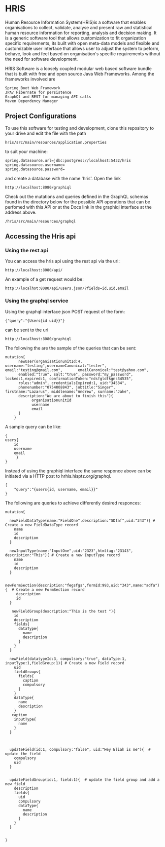 # HRIS

Human Resource Information System(HRIS)is a software that enables organisations to collect, validate, 
analyse and present raw and statistical human resource information for reporting, analysis and decision making. 
It is a generic software tool that allows customization to fit organization specific requirements, its built
with open meta-data models and flexible and customizable user interface that allows user to adjust the system 
to peform, behave, look and feel based on organisation's specific requirements without the need for software development.

HRIS Software is a loosely coupled modular web based software bundle that is built with free 
and open source Java Web Frameworks. Among the frameworks involved are

    Spring Boot Web Framework
    JPA/ Hibernate for persistence
    GraphQl and REST for managing API calls
    Maven Dependency Manager

## Project Configurations

To use this software for testing and development, clone this repository to your drive and edit the file with the path

    hris/src/main/resources/application.properties

to suit your machine:

    spring.datasource.url=jdbc:postgres://localhost:5432/hris
    spring.datasource.username=
    spring.datasource.password=
    
    
and create a database with the name 'hris'. Open the link 
    
    http://localhost:8080/graphiql
    
Check out the mutations and queries defined in the GraphQL schemas found in the directory below for the possible API operations that can be perfomed with this API or at the Docs link in the graphiql interface at the address above.

    /hris/src/main/resources/graphql
  
 ## Accessing the Hris api
 ### Using the rest api
 You can access the hris api using the rest api via the url:
    
    http://localhost:8080/api/
    
 An example of a get request would be:
 
    http://localhot:8080/api/users.json/?fields=id,uid,email
    
    
    
 ### Using the graphql service
 Using the graphql interface json POST request of the form:
    
    {"query":"{Users{id uid}}"}
  
  can be sent to the uri
  
    http://localhost:8080/graphiql
    
    
The following the are the sample of the queries that can be sent:
 
    mutation{
          newUser(organisationunitId:4, username:"testing",usernameCanonical:"tester", email:"testing@gmail.com",       emailCanonical:"test@yahoo.com",
          enabled:"true", salt:"true", password:"my_password", locked:1,expired:1, confirmationToken:"ndsfgldfkgns34535",
          roles:"admin", credentialsExpired:1, uid:"34534",
          phonenumber:"0754008843", jobtitle:"Singer", firstname:"Lazarus", middlename:"Andrew", surname:"Jake",
          description:"We are about to finish this"){
                organisationunitId
                username
                email
          }
        }
 
 
 A sample query can be like:
 
    {
    users{
        id
        username
        email
         }
    }

Instead of using the graphiql interface the same responce above can be initiated via a HTTP post to hrhis.hisptz.org/graphql.
    
    {
        "query":"{users{id, username, email}}"
    }

The following are queries to achieve differently desired responces:

    mutation{
 
      newFieldDataType(name:"FieldOne",description:"SDfaf",uid:"343"){ # Create a new FieldDataType record
        name
        id
        description
      }

      newInputType(name:"InputOne",uid:"2323",htmltag:"23143", description:"This"){ # Create a new InputType record
        name
        id
        description
      }

      newFormSection(description:"fegsfgs",formId:993,uid:"343",name:"adfa"){  # Create a new FormSection record
         description
         id
      }

       newFieldGroup(description:"This is the test "){
        id
        description
        fields{
          dataType{
            name
            description
          }
        }
      }

      newField(datatypeId:3, compulsory:"true", dataType:1, inputType:1,fieldGroup:1){ # Create a new Field record
        uid
        fieldGroups{
          fields{
            caption
            compulsory
          }
        }
        dataType{
          name
          description
        }
       caption
        inputType{
          name
        }
      }



      updateField(id:1, compulsory:"false", uid:"Hey Eliah is me"){  # update the field 
        compulsory
        uid
      }


      updateFieldGroup(id:1, field:1){  # update the field group and add a new field 
        description
        fields{
          uid
          compulsory
          dataType{
            name
            description
          }
        }
      }


    }



 
    

